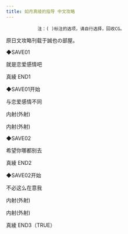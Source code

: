 ```yaml
---
title: 如月真绫的指导 中文攻略
---
```


                注：( )标注的选项，请自行选择，回收CG。

原日文攻略刊载于誠也の部屋。



◆SAVE01

就是恋爱感情吧



真綾 END1



◆SAVE01开始

与恋爱感情不同

内射(外射)

内射(外射)

◆SAVE02

希望你哪都别去



真綾 END2



◆SAVE02开始

不必这么在意我

内射(外射)

内射(外射)



真綾 END3（TRUE）


              
